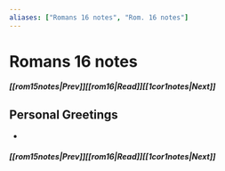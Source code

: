 ```yaml
---
aliases: ["Romans 16 notes", "Rom. 16 notes"]
---
```

# Romans 16 notes
##### <span class=arrow-left></span>[[rom15notes|Prev]]<span class=navigation-separator></span>[[rom16|Read]]<span class=navigation-separator></span>[[1cor1notes|Next]]<span class=arrow-right></span>
## Personal Greetings
- 
##### <span class=arrow-left></span>[[rom15notes|Prev]]<span class=navigation-separator></span>[[rom16|Read]]<span class=navigation-separator></span>[[1cor1notes|Next]]<span class=arrow-right></span>